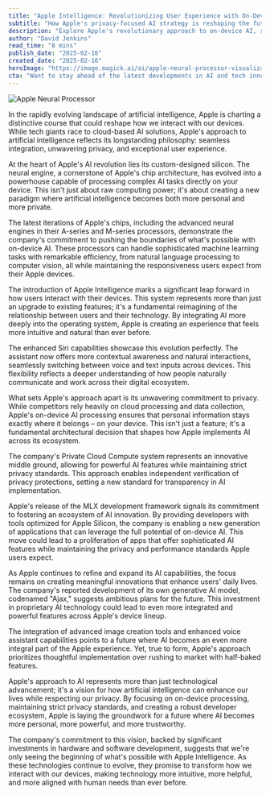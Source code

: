 ```yaml
---
title: "Apple Intelligence: Revolutionizing User Experience with On-Device AI"
subtitle: "How Apple's privacy-focused AI strategy is reshaping the future of technology"
description: "Explore Apple's revolutionary approach to on-device AI, setting new standards for privacy and user experience. Discover how the tech giant's custom silicon and innovative frameworks are creating a future where artificial intelligence becomes more personal and secure."
author: "David Jenkins"
read_time: "8 mins"
publish_date: "2025-02-16"
created_date: "2025-02-16"
heroImage: "https://image.magick.ai/ai/apple-neural-processor-visualization.jpg"
cta: "Want to stay ahead of the latest developments in AI and tech innovation? Follow us on LinkedIn for exclusive insights and analysis from industry experts!"
---
```


![Apple Neural Processor](https://i.magick.ai/PIXE/1739690174275_magick_img.webp)

In the rapidly evolving landscape of artificial intelligence, Apple is charting a distinctive course that could reshape how we interact with our devices. While tech giants race to cloud-based AI solutions, Apple's approach to artificial intelligence reflects its longstanding philosophy: seamless integration, unwavering privacy, and exceptional user experience.

At the heart of Apple's AI revolution lies its custom-designed silicon. The neural engine, a cornerstone of Apple's chip architecture, has evolved into a powerhouse capable of processing complex AI tasks directly on your device. This isn't just about raw computing power; it's about creating a new paradigm where artificial intelligence becomes both more personal and more private.

The latest iterations of Apple's chips, including the advanced neural engines in their A-series and M-series processors, demonstrate the company's commitment to pushing the boundaries of what's possible with on-device AI. These processors can handle sophisticated machine learning tasks with remarkable efficiency, from natural language processing to computer vision, all while maintaining the responsiveness users expect from their Apple devices.

The introduction of Apple Intelligence marks a significant leap forward in how users interact with their devices. This system represents more than just an upgrade to existing features; it's a fundamental reimagining of the relationship between users and their technology. By integrating AI more deeply into the operating system, Apple is creating an experience that feels more intuitive and natural than ever before.

The enhanced Siri capabilities showcase this evolution perfectly. The assistant now offers more contextual awareness and natural interactions, seamlessly switching between voice and text inputs across devices. This flexibility reflects a deeper understanding of how people naturally communicate and work across their digital ecosystem.

What sets Apple's approach apart is its unwavering commitment to privacy. While competitors rely heavily on cloud processing and data collection, Apple's on-device AI processing ensures that personal information stays exactly where it belongs – on your device. This isn't just a feature; it's a fundamental architectural decision that shapes how Apple implements AI across its ecosystem.

The company's Private Cloud Compute system represents an innovative middle ground, allowing for powerful AI features while maintaining strict privacy standards. This approach enables independent verification of privacy protections, setting a new standard for transparency in AI implementation.

Apple's release of the MLX development framework signals its commitment to fostering an ecosystem of AI innovation. By providing developers with tools optimized for Apple Silicon, the company is enabling a new generation of applications that can leverage the full potential of on-device AI. This move could lead to a proliferation of apps that offer sophisticated AI features while maintaining the privacy and performance standards Apple users expect.

As Apple continues to refine and expand its AI capabilities, the focus remains on creating meaningful innovations that enhance users' daily lives. The company's reported development of its own generative AI model, codenamed "Ajax," suggests ambitious plans for the future. This investment in proprietary AI technology could lead to even more integrated and powerful features across Apple's device lineup.

The integration of advanced image creation tools and enhanced voice assistant capabilities points to a future where AI becomes an even more integral part of the Apple experience. Yet, true to form, Apple's approach prioritizes thoughtful implementation over rushing to market with half-baked features.

Apple's approach to AI represents more than just technological advancement; it's a vision for how artificial intelligence can enhance our lives while respecting our privacy. By focusing on on-device processing, maintaining strict privacy standards, and creating a robust developer ecosystem, Apple is laying the groundwork for a future where AI becomes more personal, more powerful, and more trustworthy.

The company's commitment to this vision, backed by significant investments in hardware and software development, suggests that we're only seeing the beginning of what's possible with Apple Intelligence. As these technologies continue to evolve, they promise to transform how we interact with our devices, making technology more intuitive, more helpful, and more aligned with human needs than ever before.